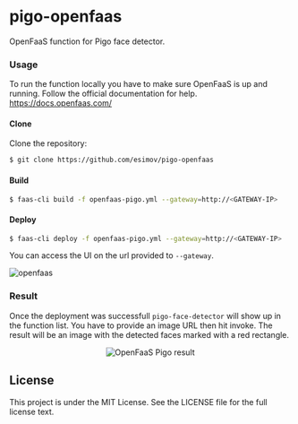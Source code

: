 # pigo-openfaas
OpenFaaS function for Pigo face detector.

### Usage
To run the function locally you have to make sure OpenFaaS is up and running. Follow the official documentation for help. https://docs.openfaas.com/

#### Clone
Clone the repository:
```bash
$ git clone https://github.com/esimov/pigo-openfaas
```

#### Build
```bash 
$ faas-cli build -f openfaas-pigo.yml --gateway=http://<GATEWAY-IP>
```

#### Deploy
```bash 
$ faas-cli deploy -f openfaas-pigo.yml --gateway=http://<GATEWAY-IP>
```

You can access the UI on the url provided to `--gateway`. 

![openfaas](https://user-images.githubusercontent.com/883386/44348404-fcef5280-a4a2-11e8-9b9c-1c34acc23d83.png)

### Result
Once the deployment was successfull `pigo-face-detector` will show up in the function list. You have to provide an image URL then hit invoke. The result will be an image with the detected faces marked with a red rectangle.

<p align="center">
<img src="https://user-images.githubusercontent.com/883386/44348484-388a1c80-a4a3-11e8-8d1d-bc529be52ff3.jpg" title="OpenFaaS Pigo result"/>
</p>

## License

This project is under the MIT License. See the LICENSE file for the full license text.
